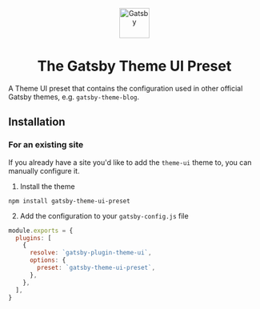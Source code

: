 <p align="center">
  <a href="https://www.gatsbyjs.com">
    <img alt="Gatsby" src="https://www.gatsbyjs.com/Gatsby-Monogram.svg" width="60" />
  </a>
</p>
<h1 align="center">
  The Gatsby Theme UI Preset 
</h1>

A Theme UI preset that contains the configuration used in other official Gatsby themes, e.g. `gatsby-theme-blog`.

## Installation

### For an existing site

If you already have a site you'd like to add the `theme-ui` theme to, you can manually configure it.

1. Install the theme

```shell
npm install gatsby-theme-ui-preset
```

2. Add the configuration to your `gatsby-config.js` file

```js
module.exports = {
  plugins: [
    {
      resolve: `gatsby-plugin-theme-ui`,
      options: {
        preset: `gatsby-theme-ui-preset`,
      },
    },
  ],
}
```
